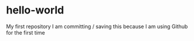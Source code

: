 # hello-world
My first repository
I am committing / saving this because I am using Github for the first time
